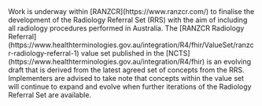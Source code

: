 <div class="stu-note" markdown="1">
Work is underway within [RANZCR](https://www.ranzcr.com/) to finalise the development of the Radiology Referral Set (RRS) with the aim of including all radiology procedures performed in Australia. The [RANZCR Radiology Referral](https://www.healthterminologies.gov.au/integration/R4/fhir/ValueSet/ranzcr-radiology-referral-1) value set published in the [NCTS](https://www.healthterminologies.gov.au/integration/R4/fhir) is an evolving draft that is derived from the latest agreed set of concepts from the RRS. Implementers are advised to take note that concepts within the value set will continue to expand and evolve when further iterations of the Radiology Referral Set are available. 
</div>